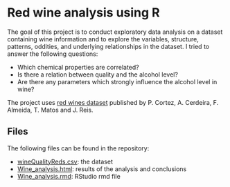 # Red wine analysis using R

The goal of this project is to conduct exploratory data analysis on a dataset containing wine information and to explore the variables, structure, patterns, oddities, and underlying relationships in the dataset. I tried to answer the following questions:

- Which chemical properties are correlated?
- Is there a relation between quality and the alcohol level?
- Are there any parameters which strongly influence the alcohol level in wine?

The project uses [red wines dataset](http://dx.doi.org/10.1016/j.dss.2009.05.016) published by P. Cortez, A. Cerdeira, F. Almeida, T. Matos and J. Reis. 

## Files
The following files can be found in the repository: 
- [wineQualityReds.csv](wineQualityReds.csv): the dataset
- [Wine_analysis.html](https://cdn.rawgit.com/illi4/Wine_analysis/9283e551/Wine_analysis.html): results of the analysis and conclusions
- [Wine_analysis.rmd](Wine_analysis.rmd): RStudio rmd file